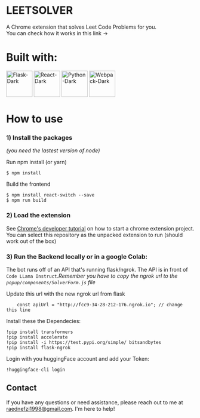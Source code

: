 # LEETSOLVER
A Chrome extension that solves Leet Code Problems for you. </br>
 You can check how it works in this link ->

# Built with:
<img src="https://github.com/RaedNefzi98/LEETSOLVER/assets/74836098/0fb1c5b4-b0ca-4633-9d95-6985ca6a74f8" alt="Flask-Dark" width="70"> <img src="https://github.com/RaedNefzi98/LEETSOLVER/assets/74836098/25bad7e8-9751-4782-8127-92f5cd702c3e" alt="React-Dark" width="70"> <img src="https://github.com/RaedNefzi98/LEETSOLVER/assets/74836098/be6e66b1-9f51-4ef9-8dc4-4e727b85aa03" alt="Python-Dark" width="70">  <img src="https://github.com/RaedNefzi98/LEETSOLVER/assets/74836098/155d57ac-c48f-446f-9fff-ffb7e8e81fdb" alt="Webpack-Dark" width="70">


# How to use
### 1) Install the packages 
*(you need the lastest version of node)*

Run npm install (or yarn)
```
$ npm install
```
Build the frontend
```
$ npm install react-switch --save
$ npm run build
```

### 2) Load the extension
See [Chrome's developer tutorial](https://developer.chrome.com/docs/extensions/mv3/getstarted/development-basics/) on how to start a chrome extension project. You can select this repository as the unpacked extension to run (should work out of the box)

### 3) Run the Backend locally or in a google Colab:

The bot runs off of an API that's running flask/ngrok. The API is in front of `Code LLama Instruct`.*Remember you have to copy the ngrok url to the `popup/components/SolverForm.js` file*

Update this url with the new ngrok url from flask
```
	const apiUrl = "http://fcc9-34-28-212-176.ngrok.io"; // change this line
```

Install these the Dependecies:
```
!pip install transformers
!pip install accelerate
!pip install -i https://test.pypi.org/simple/ bitsandbytes
!pip install flask-ngrok
```
Login with you huggingFace account and add your Token:
```
!huggingface-cli login
```

## Contact
If you have any questions or need assistance, please reach out to me at [raednefzi1998@gmail.com](raednefzi1998@gmail.com). I'm here to help!
